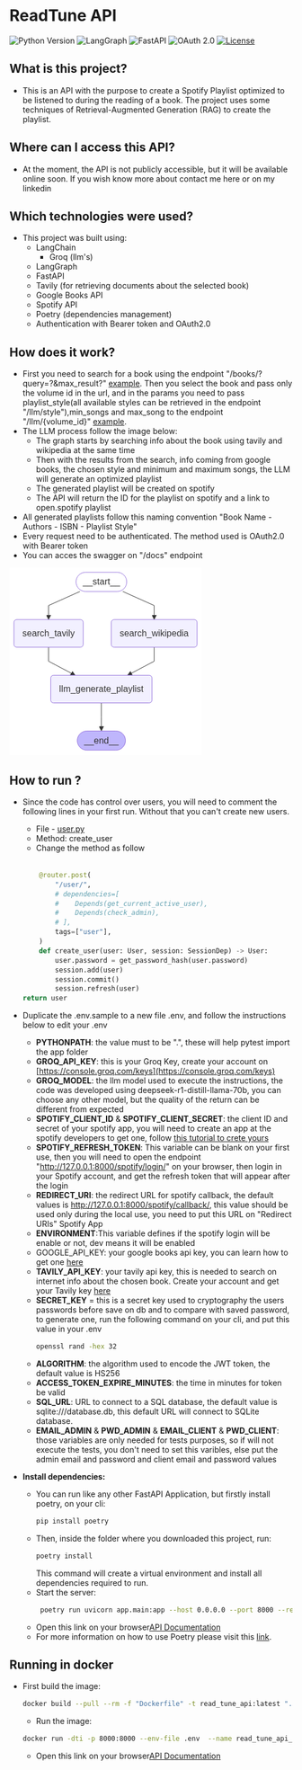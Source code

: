 # ReadTune API
![Python Version](https://img.shields.io/badge/Python-3.10%2B-blue.svg)
![LangGraph](https://img.shields.io/badge/LangChain-0.5.0-blue)
![FastAPI](https://img.shields.io/badge/FastAPI-0.116.0-blue)
![OAuth 2.0](https://img.shields.io/badge/OAuth%202.0-enabled-green)
[![License](https://img.shields.io/badge/License-Apache%202.0-orange)](./LICENSE)

## What is this project?
 - This is an API with the purpose to create a Spotify Playlist optimized to be listened to during the reading of a book.
The project uses some techniques of Retrieval-Augmented Generation (RAG) to create the playlist.

## Where can I access this API?
 - At the moment, the API is not publicly accessible, but it will be available online soon. If you wish know more about contact me here or on my linkedin

## Which technologies were used?
 -  This project was built using:
    - LangChain 
        - Groq (llm's)
    - LangGraph
    - FastAPI 
    - Tavily (for retrieving documents about the selected book)
    - Google Books API
    - Spotify API
    - Poetry (dependencies management)
    - Authentication with Bearer token and OAuth2.0

## How does it work?
 - First you need to search for a book using the endpoint "/books/?query=?&max_result?" [example](./tests/controllers/test_books.py). Then you select the book and pass only the volume id in the url, and in the params you need to pass playlist_style(all available styles can be retrieved in the endpoint "/llm/style"),min_songs and max_song to the endpoint "/llm/{volume_id}" [example](./tests/controllers/test_llm.py).
 - The LLM process follow the image below:
    - The graph starts by searching info about the book using tavily and wikipedia at the same time
    - Then with the results from the search, info coming from google books, the chosen style and minimum and maximum songs, the LLM will generate an optimized playlist
    - The generated playlist will be created on spotify
    - The API will return the ID for the playlist on spotify and a link to open.spotify playlist
- All generated playlists follow this naming convention "Book Name - Authors - ISBN - Playlist Style"
- Every request need to be authenticated. The method used is OAuth2.0 with Bearer token
- You can acces the swagger on "/docs" endpoint


![Graph image](./graph.jpg)

## How to run ?
- Since the code has control over users, you will need to  comment  the following lines in your first run. Without that you can't create new users.
    - File - [user.py](./app/controllers/user.py)
    - Method: create_user
    - Change the method as follow
    ```python
    
        @router.post(
            "/user/",
            # dependencies=[
            #    Depends(get_current_active_user),
            #    Depends(check_admin),
            # ],
            tags=["user"],
        )
        def create_user(user: User, session: SessionDep) -> User:
            user.password = get_password_hash(user.password)
            session.add(user)
            session.commit()
            session.refresh(user)
    return user
    ```
- Duplicate the .env.sample to a new file  .env, and follow the instructions below to edit your .env
    - **PYTHONPATH**: the value must to be ".", these will help pytest import the app folder
    - **GROQ_API_KEY**: this is your Groq Key, create your account on [https://console.groq.com/keys](https://console.groq.com/keys)
    - **GROQ_MODEL**: the llm model used to execute the instructions, the code was developed using deepseek-r1-distill-llama-70b, you can choose any other model, but the quality of the return can be different from expected
    - **SPOTIFY_CLIENT_ID** & **SPOTIFY_CLIENT_SECRET**: the client ID and secret  of your spotify app, you will need to create an app at the spotify developers to get one, follow [this tutorial to crete yours](https://developer.spotify.com/documentation/web-api/concepts/apps) 
    - **SPOTIFY_REFRESH_TOKEN**: This variable can be blank on your first use, then you will need to open the endpoint "http://127.0.0.1:8000/spotify/login/" on your browser, then login in your Spotify account, and get the refresh token that will appear after the login
    - **REDIRECT_URI**: the redirect URL for spotify callback, the default values is http://127.0.0.1:8000/spotify/callback/, this value should be used only during the local use, you need to put this URL on "Redirect URIs" Spotify App
    - **ENVIRONMENT**:This variable defines if the spotify login will be enable or not, dev means it will be enabled
    - GOOGLE_API_KEY: your google books api key, you can learn how to get one [here](https://developers.google.com/books/docs/v1/using?hl=pt-br#APIKey)
    - **TAVILY_API_KEY**: your tavily api key, this is needed to search on internet info about the chosen book. Create your account and get your Tavily key [here](https://auth0.com/signup?place=header&type=button&text=sign%20up)
    - **SECRET_KEY** = this is a secret key used to cryptography the users passwords before save on db and to compare with saved password, to generate one, run the following command on your cli, and put this value in your .env
        ```bash
        openssl rand -hex 32
        ```
    - **ALGORITHM**: the algorithm used to encode the JWT token, the default value is HS256
    - **ACCESS_TOKEN_EXPIRE_MINUTES**: the time in minutes for token be valid
    - **SQL_URL**: URL to connect to a SQL database, the default value is sqlite:///database.db, this default URL will connect to SQLite database.
    - **EMAIL_ADMIN** & **PWD_ADMIN** & **EMAIL_CLIENT** & **PWD_CLIENT**: those variables are only needed for tests purposes, so if will not execute the tests, you don't need to set this varibles, else put the admin email and password and client email and password values

- **Install dependencies:**
    - You can run like any other FastAPI Application, but firstly install poetry, on your cli:
        ```bash
        pip install poetry
        ```
    - Then, inside the folder where you downloaded this project, run:
        ```bash  
        poetry install
        ```
        This command will create a virtual environment and install all dependencies required to run.
    - Start the server:
        ```bash  
         poetry run uvicorn app.main:app --host 0.0.0.0 --port 8000 --reload
        ```
    - Open this link on your browser[API Documentation](http://127.0.0.1:8000/docs)
    - For more information on how to use Poetry please visit this [link](https://python-poetry.org/docs/basic-usage/).

## Running in docker
 - First build the image:
    ```bash
    docker build --pull --rm -f "Dockerfile" -t read_tune_api:latest "."
    ```
    - Run the image:
    ```bash
    docker run -dti -p 8000:8000 --env-file .env  --name read_tune_api_image read_tune_api 
    ```
    - Open this link on your browser[API Documentation](http://127.0.0.1:8000/docs)